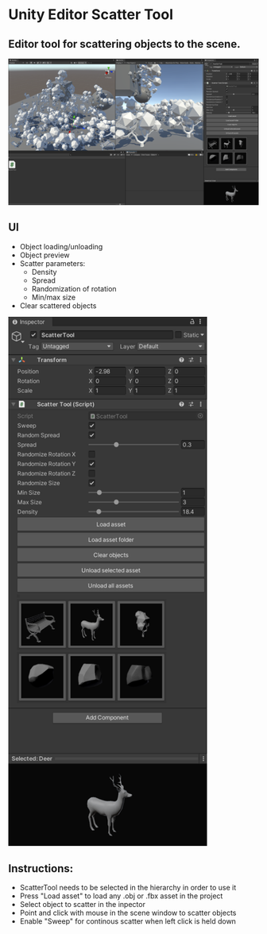 # Unity Editor Scatter Tool


## Editor tool for scattering objects to the scene.

<img src="UnityEditorScatterTool.png" alt="Raytracer application window" width="900"/>

## UI
- Object loading/unloading
- Object preview
- Scatter parameters:
    - Density
    - Spread
    - Randomization of rotation
    - Min/max size
- Clear scattered objects

<img src="EditorToolUI.png" alt="Raytracer application window" width="400"/>

## Instructions:

- ScatterTool needs to be selected in the hierarchy in order to use it
- Press "Load asset" to load any .obj or .fbx asset in the project
- Select object to scatter in the inpector
- Point and click with mouse in the scene window to scatter objects
- Enable "Sweep" for continous scatter when left click is held down


